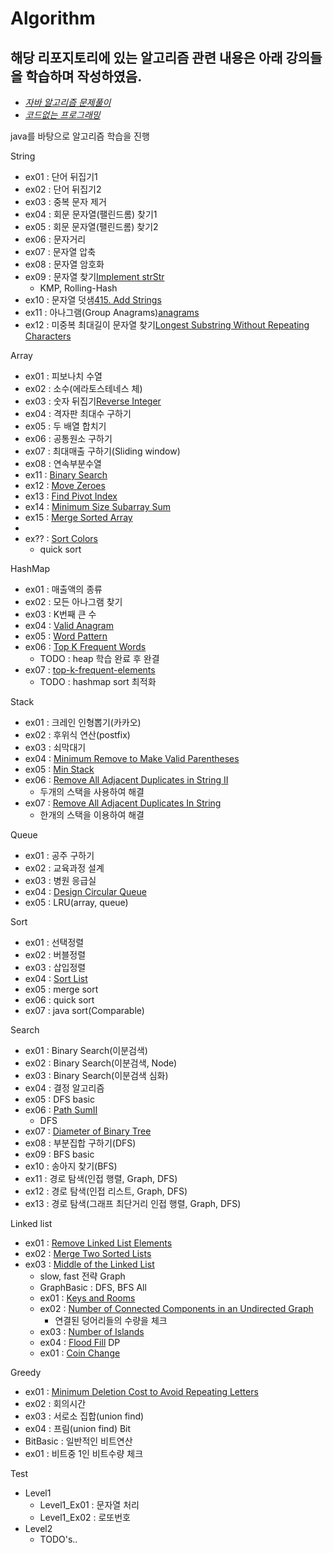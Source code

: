 Algorithm
=============
해당 리포지토리에 있는 알고리즘 관련 내용은 아래 강의들을 학습하며 작성하였음.
-------------
- _[자바 알고리즘 문제풀이](https://www.youtube.com/channel/UCHcG02L6TSS-StkSbqVy6Fg)_
- _[코드없는 프로그래밍](https://www.youtube.com/channel/UCHcG02L6TSS-StkSbqVy6Fg)_

java를 바탕으로 알고리즘 학습을 진행

String
- ex01 : 단어 뒤집기1
- ex02 : 단어 뒤집기2
- ex03 : 중복 문자 제거
- ex04 : 회문 문자열(팰린드롬) 찾기1
- ex05 : 회문 문자열(팰린드롬) 찾기2
- ex06 : 문자거리
- ex07 : 문자열 압축
- ex08 : 문자열 암호화
- ex09 : 문자열 찾기[Implement strStr](https://leetcode.com/problems/implement-strstr/)
  - KMP, Rolling-Hash
- ex10 : 문자열 덧샘[415. Add Strings](https://leetcode.com/problems/add-strings/)
- ex11 : 아나그램(Group Anagrams)[anagrams](https://leetcode.com/problems/group-anagrams/)
- ex12 : 미중복 최대길이 문자열 찾기[Longest Substring Without Repeating Characters](https://leetcode.com/problems/longest-substring-without-repeating-characters/)

Array
- ex01 : 피보나치 수열
- ex02 : 소수(에라토스테네스 체)
- ex03 : 숫자 뒤집기[Reverse Integer](https://leetcode.com/problems/reverse-integer/)
- ex04 : 격자판 최대수 구하기
- ex05 : 두 배열 합치기
- ex06 : 공통원소 구하기
- ex07 : 최대매출 구하기(Sliding window)
- ex08 : 연속부분수열
- ex11 : [Binary Search](https://leetcode.com/problems/binary-search/)
- ex12 : [Move Zeroes](https://leetcode.com/problems/move-zeroes/)
- ex13 : [Find Pivot Index](https://leetcode.com/problems/find-pivot-index/)
- ex14 : [Minimum Size Subarray Sum](https://leetcode.com/problems/minimum-size-subarray-sum/)
- ex15 : [Merge Sorted Array](https://leetcode.com/problems/merge-sorted-array/)
- 
- ex?? : [Sort Colors](https://leetcode.com/problems/sort-colors/)
  - quick sort

HashMap
- ex01 : 매출액의 종류
- ex02 : 모든 아나그램 찾기
- ex03 : K번째 큰 수
- ex04 : [Valid Anagram](https://leetcode.com/problems/valid-anagram/)
- ex05 : [Word Pattern](https://leetcode.com/problems/word-pattern/)
- ex06 : [Top K Frequent Words](https://leetcode.com/problems/top-k-frequent-words/)
  - TODO : heap 학습 완료 후 완결
- ex07 : [top-k-frequent-elements](https://leetcode.com/problems/top-k-frequent-elements/)
  - TODO : hashmap sort 최적화

Stack
- ex01 : 크레인 인형뽑기(카카오)
- ex02 : 후위식 연산(postfix)
- ex03 : 쇠막대기
- ex04 : [Minimum Remove to Make Valid Parentheses](https://leetcode.com/problems/minimum-remove-to-make-valid-parentheses/)
- ex05 : [Min Stack](https://leetcode.com/problems/min-stack/)
- ex06 : [Remove All Adjacent Duplicates in String II](https://leetcode.com/problems/remove-all-adjacent-duplicates-in-string-ii/)
  - 두개의 스택을 사용하여 해결
- ex07 : [Remove All Adjacent Duplicates In String](https://leetcode.com/problems/remove-all-adjacent-duplicates-in-string/)
  - 한개의 스택을 이용하여 해결

Queue
- ex01 : 공주 구하기
- ex02 : 교육과정 설계
- ex03 : 병원 응급실
- ex04 : [Design Circular Queue](https://leetcode.com/problems/design-circular-queue/)
- ex05 : LRU(array, queue)

Sort
- ex01 : 선택정렬
- ex02 : 버블정렬
- ex03 : 삽입정렬
- ex04 : [Sort List](https://leetcode.com/problems/sort-list/)
- ex05 : merge sort
- ex06 : quick sort
- ex07 : java sort(Comparable)

Search
- ex01 : Binary Search(이분검색)
- ex02 : Binary Search(이분검색, Node)
- ex03 : Binary Search(이분검색 심화)
- ex04 : 결정 알고리즘
- ex05 : DFS basic
- ex06 : [Path SumII](https://leetcode.com/problems/path-sum-ii/)
  - DFS
- ex07 : [Diameter of Binary Tree](https://leetcode.com/problems/diameter-of-binary-tree/)
- ex08 : 부분집합 구하기(DFS)
- ex09 : BFS basic
- ex10 : 송아지 찾기(BFS)
- ex11 : 경로 탐색(인접 행렬, Graph, DFS)
- ex12 : 경로 탐색(인접 리스트, Graph, DFS)
- ex13 : 경로 탐색(그래프 최단거리 인접 행렬, Graph, DFS)

Linked list
- ex01 : [Remove Linked List Elements](https://leetcode.com/problems/remove-linked-list-elements/)
- ex02 : [Merge Two Sorted Lists](https://leetcode.com/problems/merge-two-sorted-lists/)
- ex03 : [Middle of the Linked List](https://leetcode.com/problems/middle-of-the-linked-list/)
  - slow, fast 전략
Graph
  - GraphBasic : DFS, BFS All
  - ex01 : [Keys and Rooms](https://leetcode.com/problems/keys-and-rooms/)
  - ex02 : [Number of Connected Components in an Undirected Graph](https://cheonhyangzhang.gitbooks.io/leetcode-solutions/content/323-number-of-connected-components-in-an-undirected-graph.html)
    - 연결된 덩어리들의 수량을 체크
  - ex03 : [Number of Islands](https://leetcode.com/problems/number-of-islands/)
  - ex04 : [Flood Fill](https://leetcode.com/problems/flood-fill/)
DP
  - ex01 : [Coin Change](https://leetcode.com/problems/coin-change/)

Greedy
  - ex01 : [Minimum Deletion Cost to Avoid Repeating Letters](https://leetcode.ca/2020-03-26-1578-Minimum-Deletion-Cost-to-Avoid-Repeating-Letters/)
  - ex02 : 회의시간
  - ex03 : 서로소 집합(union find)
  - ex04 : 프림(union find)
Bit
  - BitBasic : 일반적인 비트연산
  - ex01 : 비트중 1인 비트수량 체크

Test
  - Level1
    - Level1_Ex01 : 문자열 처리
    - Level1_Ex02 : 로또번호
  - Level2
    - TODO's..
